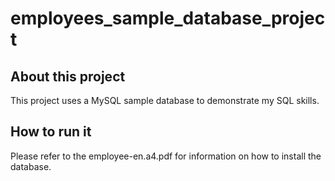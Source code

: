 # employees_sample_database_project

## About this project

This project uses a MySQL sample database to demonstrate my SQL skills. 

## How to run it 

Please refer to the employee-en.a4.pdf for information on how to install the database. 
